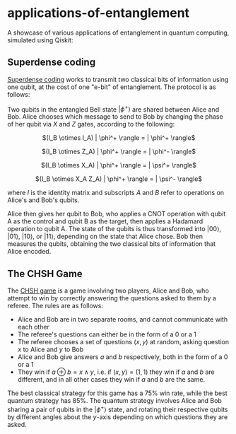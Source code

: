 # applications-of-entanglement
A showcase of various applications of entanglement in quantum computing, simulated using Qiskit:

## Superdense coding
[Superdense coding](https://en.wikipedia.org/wiki/Superdense_coding) works to transmit two classical bits of information using one qubit, at the cost of one "e-bit" of entanglement. The protocol is as follows:

Two qubits in the entangled Bell state $| \phi^+ \rangle$ are shared between Alice and Bob. Alice chooses which message to send to Bob by changing the phase of her qubit via $X$ and $Z$ gates, according to the following:

<p align="center">
$(I_B \otimes I_A) | \phi^+ \rangle = | \phi^+ \rangle$
</p>
<p align="center">
$(I_B \otimes Z_A) | \phi^+ \rangle = | \phi^- \rangle$
</p>
<p align="center">
$(I_B \otimes X_A) | \phi^+ \rangle = | \psi^+ \rangle$
</p>
<p align="center">
$(I_B \otimes X_A Z_A) | \phi^+ \rangle = | \psi^- \rangle$
</p>

where $I$ is the identity matrix and subscripts $A$ and $B$ refer to operations on Alice's and Bob's qubits.

Alice then gives her qubit to Bob, who applies a CNOT operation with qubit A as the control and qubit B as the target, then applies a Hadamard operation to qubit A. The state of the qubits is thus transformed into $| 00 \rangle$, $| 01 \rangle$, $| 10 \rangle$, or $| 11 \rangle$, depending on the state that Alice chose. Bob then measures the qubits, obtaining the two classical bits of information that Alice encoded. 


## The CHSH Game
The [CHSH game](https://en.wikipedia.org/wiki/CHSH_inequality#CHSH_game) is a game involving two players, Alice and Bob, who attempt to win by correctly answering the questions asked to them by a referee. The rules are as follows: 

- Alice and Bob are in two separate rooms, and cannot communicate with each other
- The referee's questions can either be in the form of a $0$ or a $1$
- The referee chooses a set of questions $(x,y)$ at random, asking question $x$ to Alice and $y$ to Bob
- Alice and Bob give answers $a$ and $b$ respectively, both in the form of a $0$ or a $1$
- They win if $a \oplus b = x \land y$, i.e. if $(x,y)=(1,1)$ they win if $a$ and $b$ are different, and in all other cases they win if $a$ and $b$ are the same.

The best classical strategy for this game has a 75% win rate, while the best quantum strategy has 85%. The quantum strategy involves Alice and Bob sharing a pair of qubits in the $| \phi^+ \rangle$ state, and rotating their respective qubits by different angles about the $y$-axis depending on which questions they are asked.
